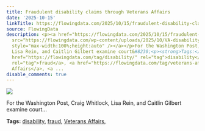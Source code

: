 ```yaml
---
title: Fraudulent disability claims through Veterans Affairs
date: '2025-10-15'
linkTitle: https://flowingdata.com/2025/10/15/fraudulent-disability-claims-through-veterans-affairs/
source: FlowingData
description: <p><a href="https://flowingdata.com/2025/10/15/fraudulent-disability-claims-through-veterans-affairs/"><img
  src="https://flowingdata.com/wp-content/uploads/2025/10/VA-disability-fraud-750x543.png"
  style="max-width:100%;height:auto" /></a></p>For the Washington Post, Craig Whitlock,
  Lisa Rein, and Caitlin Gilbert examine court&#8230;<p><strong>Tags:</strong> <a
  href="https://flowingdata.com/tag/disability/" rel="tag">disability</a>, <a href="https://flowingdata.com/tag/fraud/"
  rel="tag">fraud</a>, <a href="https://flowingdata.com/tag/veterans-affairs/" rel="tag">Veterans
  Affairs</a>, <a ...
disable_comments: true
---
```

<p><a href="https://flowingdata.com/2025/10/15/fraudulent-disability-claims-through-veterans-affairs/"><img src="https://flowingdata.com/wp-content/uploads/2025/10/VA-disability-fraud-750x543.png" style="max-width:100%;height:auto" /></a></p>For the Washington Post, Craig Whitlock, Lisa Rein, and Caitlin Gilbert examine court&#8230;<p><strong>Tags:</strong> <a href="https://flowingdata.com/tag/disability/" rel="tag">disability</a>, <a href="https://flowingdata.com/tag/fraud/" rel="tag">fraud</a>, <a href="https://flowingdata.com/tag/veterans-affairs/" rel="tag">Veterans Affairs</a>, <a ...